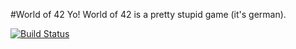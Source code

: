#World of 42
Yo! World of 42 is a pretty stupid game (it's german).

[![Build Status](https://travis-ci.org/alternaDev/World-of-42.png?branch=master)](https://travis-ci.org/alternaDev/World-of-42)